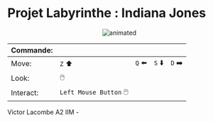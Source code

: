 
# Projet Labyrinthe : Indiana Jones

<p align="center">
    <img src="https://media.tenor.com/eqLNYv0A9TQAAAAC/swap-indiana-jones.gif" alt="animated" />
</p>

|  Commande: |   |   |   |   |
|---|---|---|---|---|
| Move: | `Z` :arrow_up: | `Q` :arrow_left: | `S` :arrow_down: | `D` :arrow_right: |
| Look: | :computer_mouse: |  |  |  |
| Interact: | `Left Mouse Button` :computer_mouse: |  |  |  |

 Victor Lacombe A2 IIM -


